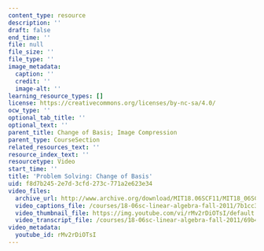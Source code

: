 ```yaml
---
content_type: resource
description: ''
draft: false
end_time: ''
file: null
file_size: ''
file_type: ''
image_metadata:
  caption: ''
  credit: ''
  image-alt: ''
learning_resource_types: []
license: https://creativecommons.org/licenses/by-nc-sa/4.0/
ocw_type: ''
optional_tab_title: ''
optional_text: ''
parent_title: Change of Basis; Image Compression
parent_type: CourseSection
related_resources_text: ''
resource_index_text: ''
resourcetype: Video
start_time: ''
title: 'Problem Solving: Change of Basis'
uid: f8d7b245-2e7d-3cfd-273c-771a2e623e34
video_files:
  archive_url: http://www.archive.org/download/MIT18.06SCF11/MIT18_06SC_110714_M1_300k.mp4
  video_captions_file: /courses/18-06sc-linear-algebra-fall-2011/7b1cc3a429675f14a15b696abe12bd57_rMv2rDiOTsI.vtt
  video_thumbnail_file: https://img.youtube.com/vi/rMv2rDiOTsI/default.jpg
  video_transcript_file: /courses/18-06sc-linear-algebra-fall-2011/69b441b154a30aeebf1fc42fff8001ce_rMv2rDiOTsI.pdf
video_metadata:
  youtube_id: rMv2rDiOTsI
---
```

